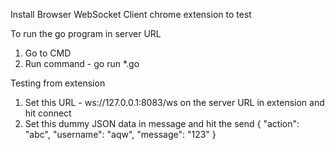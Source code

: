 Install Browser WebSocket Client chrome extension to test 

To run the go program in server URL
1. Go to CMD
2. Run command - go run *.go

Testing from extension
1. Set this URL - ws://127.0.0.1:8083/ws on the server URL in extension and hit connect
2. Set this dummy JSON data in message and hit the send
    {
      "action": "abc",
      "username": "aqw",
      "message": "123"
    }
